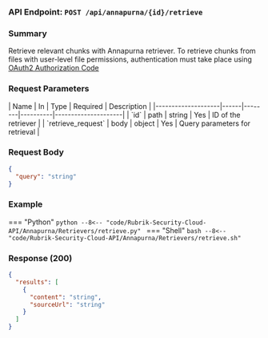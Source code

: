 ### API Endpoint: `POST /api/annapurna/{id}/retrieve`

### Summary
Retrieve relevant chunks with Annapurna retriever. To retrieve chunks from files with user-level file permissions, authentication must take place using [OAuth2 Authorization Code](../../authentication.md#user-accounts-oauth2-authorization-code-with-pkce) 

### Request Parameters
<div> </div>
| Name               | In   | Type   | Required | Description         |
|--------------------|------|--------|----------|---------------------|
| `id`              | path | string | Yes      | ID of the retriever |
| `retrieve_request` | body | object | Yes      | Query parameters for retrieval |

### Request Body
```json
{
  "query": "string"
}
```

### Example
=== "Python"
    ```python
    --8<-- "code/Rubrik-Security-Cloud-API/Annapurna/Retrievers/retrieve.py"
    ```
=== "Shell"
    ```bash
    --8<-- "code/Rubrik-Security-Cloud-API/Annapurna/Retrievers/retrieve.sh"
    ```

### Response (200)
```json
{
  "results": [
    {
      "content": "string",
      "sourceUrl": "string"
    }
  ]
}
```

